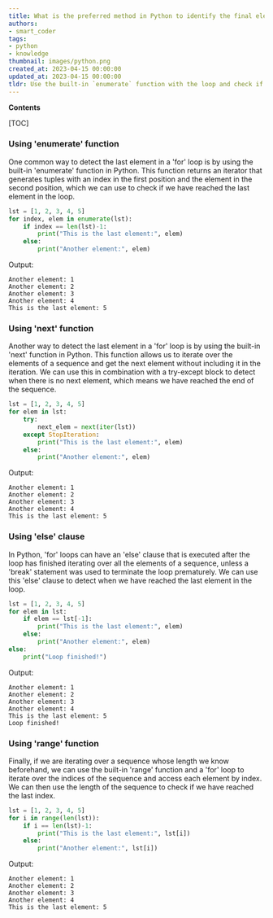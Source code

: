 ```yaml
---
title: What is the preferred method in Python to identify the final element in a 'for' loop?
authors:
- smart_coder
tags:
- python
- knowledge
thumbnail: images/python.png
created_at: 2023-04-15 00:00:00
updated_at: 2023-04-15 00:00:00
tldr: Use the built-in `enumerate` function with the loop and check if the current index is equal to the length of the iterable minus one.
---
```


**Contents**

[TOC]

### Using 'enumerate' function

One common way to detect the last element in a 'for' loop is by using the built-in 'enumerate' function in Python. This function returns an iterator that generates tuples with an index in the first position and the element in the second position, which we can use to check if we have reached the last element in the loop.

```python
lst = [1, 2, 3, 4, 5]
for index, elem in enumerate(lst):
    if index == len(lst)-1:
        print("This is the last element:", elem)
    else:
        print("Another element:", elem)
```

Output:

```
Another element: 1
Another element: 2
Another element: 3
Another element: 4
This is the last element: 5
```

### Using 'next' function

Another way to detect the last element in a 'for' loop is by using the built-in 'next' function in Python. This function allows us to iterate over the elements of a sequence and get the next element without including it in the iteration. We can use this in combination with a try-except block to detect when there is no next element, which means we have reached the end of the sequence.

```python
lst = [1, 2, 3, 4, 5]
for elem in lst:
    try:
        next_elem = next(iter(lst))
    except StopIteration:
        print("This is the last element:", elem)
    else:
        print("Another element:", elem)
```

Output:

```
Another element: 1
Another element: 2
Another element: 3
Another element: 4
This is the last element: 5
```

### Using 'else' clause

In Python, 'for' loops can have an 'else' clause that is executed after the loop has finished iterating over all the elements of a sequence, unless a 'break' statement was used to terminate the loop prematurely. We can use this 'else' clause to detect when we have reached the last element in the loop.

```python
lst = [1, 2, 3, 4, 5]
for elem in lst:
    if elem == lst[-1]:
        print("This is the last element:", elem)
    else:
        print("Another element:", elem)
else:
    print("Loop finished!")
```

Output:

```
Another element: 1
Another element: 2
Another element: 3
Another element: 4
This is the last element: 5
Loop finished!
```

### Using 'range' function

Finally, if we are iterating over a sequence whose length we know beforehand, we can use the built-in 'range' function and a 'for' loop to iterate over the indices of the sequence and access each element by index. We can then use the length of the sequence to check if we have reached the last index.

```python
lst = [1, 2, 3, 4, 5]
for i in range(len(lst)):
    if i == len(lst)-1:
        print("This is the last element:", lst[i])
    else:
        print("Another element:", lst[i])
```

Output:

```
Another element: 1
Another element: 2
Another element: 3
Another element: 4
This is the last element: 5
```
